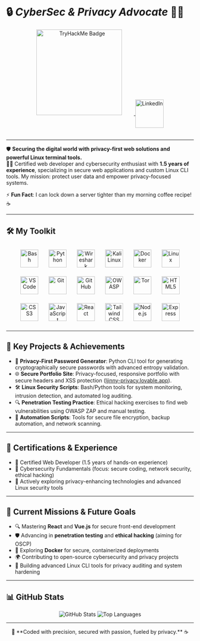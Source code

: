 # 🔒  *CyberSec & Privacy Advocate* 🕵️‍♂️

<div align="center" style="margin-bottom: 32px;">
  <a href="https://tryhackme.com/p/winned4s" target="_blank">
    <img src="https://tryhackme-badges.s3.amazonaws.com/winned4s.png" alt="TryHackMe Badge" width="230" style="margin-right: 32px;"/>
  </a>
  <a href="https://www.linkedin.com/in/ahmed-elhiouli-961a8718a/" target="_blank">
    <img src="https://cdn.jsdelivr.net/gh/devicons/devicon/icons/linkedin/linkedin-original.svg" alt="LinkedIn" width="76" height="76" style="vertical-align:middle;">
  </a>
</div>

---

🛡️ **Securing the digital world with privacy-first web solutions and powerful Linux terminal tools.**  
👨‍💻 Certified web developer and cybersecurity enthusiast with **1.5 years of experience**, specializing in secure web applications and custom Linux CLI tools. My mission: protect user data and empower privacy-focused systems.

⚡ **Fun Fact**: I can lock down a server tighter than my morning coffee recipe! ☕

---

## 🛠️ My Toolkit

<div align="center">

<!-- Cybersecurity & Platforms -->
<img src="https://cdn.jsdelivr.net/gh/devicons/devicon/icons/bash/bash-original.svg" alt="Bash" width="48" style="margin:12px;" title="Bash"/>
<img src="https://cdn.jsdelivr.net/gh/devicons/devicon/icons/python/python-original.svg" alt="Python" width="48" style="margin:12px;" title="Python"/>
<img src="https://www.vectorlogo.zone/logos/wireshark/wireshark-icon.svg" alt="Wireshark" width="48" style="margin:12px;" title="Wireshark"/>
<img src="https://raw.githubusercontent.com/simple-icons/simple-icons/develop/icons/kali-linux.svg" alt="Kali Linux" width="48" style="margin:12px;" title="Kali Linux"/>
<img src="https://cdn.jsdelivr.net/gh/devicons/devicon/icons/docker/docker-original.svg" alt="Docker" width="48" style="margin:12px;" title="Docker"/>
<img src="https://cdn.jsdelivr.net/gh/devicons/devicon/icons/linux/linux-original.svg" alt="Linux" width="48" style="margin:12px;" title="Linux"/>
<img src="https://cdn.jsdelivr.net/gh/devicons/devicon/icons/vscode/vscode-original.svg" alt="VSCode" width="48" style="margin:12px;" title="VSCode"/>
<img src="https://cdn.jsdelivr.net/gh/devicons/devicon/icons/git/git-original.svg" alt="Git" width="48" style="margin:12px;" title="Git"/>
<img src="https://cdn.jsdelivr.net/gh/devicons/devicon/icons/github/github-original.svg" alt="GitHub" width="48" style="margin:12px;" title="GitHub"/>
<img src="https://www.vectorlogo.zone/logos/owasp/owasp-icon.svg" alt="OWASP" width="48" style="margin:12px;" title="OWASP"/>
<img src="https://raw.githubusercontent.com/simple-icons/simple-icons/develop/icons/tor.svg" alt="Tor" width="48" style="margin:12px;" title="Tor"/>

<!-- Web Development -->
<img src="https://cdn.jsdelivr.net/gh/devicons/devicon/icons/html5/html5-original.svg" alt="HTML5" width="48" style="margin:12px;" title="HTML5"/>
<img src="https://cdn.jsdelivr.net/gh/devicons/devicon/icons/css3/css3-original.svg" alt="CSS3" width="48" style="margin:12px;" title="CSS3"/>
<img src="https://cdn.jsdelivr.net/gh/devicons/devicon/icons/javascript/javascript-original.svg" alt="JavaScript" width="48" style="margin:12px;" title="JavaScript"/>
<img src="https://cdn.jsdelivr.net/gh/devicons/devicon/icons/react/react-original.svg" alt="React" width="48" style="margin:12px;" title="React"/>
<img src="https://cdn.jsdelivr.net/gh/devicons/devicon/icons/tailwindcss/tailwindcss-original.svg" alt="Tailwind CSS" width="48" style="margin:12px;" title="Tailwind CSS"/>

<!-- Back-End -->
<img src="https://cdn.jsdelivr.net/gh/devicons/devicon/icons/nodejs/nodejs-original.svg" alt="Node.js" width="48" style="margin:12px;" title="Node.js"/>
<img src="https://cdn.jsdelivr.net/gh/devicons/devicon/icons/express/express-original.svg" alt="Express" width="48" style="margin:12px;" title="Express"/>

</div>

---

## 🚀 Key Projects & Achievements

- 🔐 **Privacy-First Password Generator**: Python CLI tool for generating cryptographically secure passwords with advanced entropy validation.
- 🌐 **Secure Portfolio Site**: Privacy-focused, responsive portfolio with secure headers and XSS protection ([ljinny-privacy.lovable.app](https://ahmed-the-web-wizard.lovable.app)).
- 🛠️ **Linux Security Scripts**: Bash/Python tools for system monitoring, intrusion detection, and automated log auditing.
- 🔍 **Penetration Testing Practice**: Ethical hacking exercises to find web vulnerabilities using OWASP ZAP and manual testing.
- 📜 **Automation Scripts**: Tools for secure file encryption, backup automation, and network scanning.

---

## 🏅 Certifications & Experience

- 🥇 Certified Web Developer (1.5 years of hands-on experience)
- 📜 Cybersecurity Fundamentals (focus: secure coding, network security, ethical hacking)
- 🧠 Actively exploring privacy-enhancing technologies and advanced Linux security tools

---

## 🎯 Current Missions & Future Goals

- 🔍 Mastering **React** and **Vue.js** for secure front-end development
- 🛡️ Advancing in **penetration testing** and **ethical hacking** (aiming for OSCP)
- 🐳 Exploring **Docker** for secure, containerized deployments
- 🌍 Contributing to open-source cybersecurity and privacy projects
- 🔐 Building advanced Linux CLI tools for privacy auditing and system hardening

---

## 📊 GitHub Stats

<div align="center">
  <img src="https://github-readme-stats.vercel.app/api?username=s4dwinner&show_icons=true&theme=dark" alt="GitHub Stats">
  <img src="https://github-readme-stats.vercel.app/api/top-langs/?username=s4dwinner&layout=compact&theme=dark" alt="Top Languages">
</div>

---

<div align="center">
  🔑 **Coded with precision, secured with passion, fueled by privacy.** ☕
</div>
